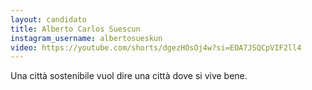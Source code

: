 ```yaml
---
layout: candidato
title: Alberto Carlos Suescun 
instagram_username: albertosueskun
video: https://youtube.com/shorts/dgezHOsOj4w?si=EOA7JSQCpVIF2ll4
---
```

Una città sostenibile vuol dire una città dove si vive bene.